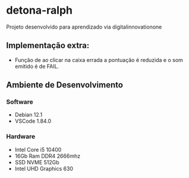 # detona-ralph

Projeto desenvolvido para aprendizado via digitalinnovationone

## Implementação extra:
- Função de ao clicar na caixa errada a pontuação é reduzida e o som emitido é de FAIL.

## Ambiente de Desenvolvimento

### Software
- Debian 12.1
- VSCode 1.84.0

### Hardware
- Intel Core i5 10400
- 16Gb Ram DDR4 2666mhz
- SSD NVME 512Gb
- Intel UHD Graphics 630

